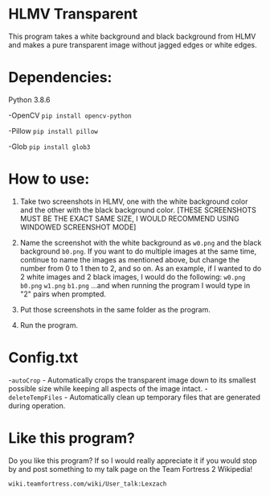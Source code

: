 # HLMV Transparent
This program takes a white background and black background from HLMV and makes a pure transparent image without jagged edges or white edges.

# Dependencies:

Python 3.8.6

-OpenCV `pip install opencv-python`

-Pillow `pip install pillow`

-Glob `pip install glob3`

# How to use:

1. Take two screenshots in HLMV, one with the white background color and the other with the black background color. [THESE SCREENSHOTS MUST BE THE EXACT SAME SIZE, I WOULD RECOMMEND USING WINDOWED SCREENSHOT MODE]

2. Name the screenshot with the white background as `w0.png` and the black background `b0.png`. If you want to do multiple images at the same time, continue to name the images as mentioned above, but change the number from 0 to 1 then to 2, and so on.
As an example, if I wanted to do 2 white images and 2 black images, I would do the following:
`w0.png`
`b0.png`
`w1.png`
`b1.png`
...and when running the program I would type in "2" pairs when prompted.

3. Put those screenshots in the same folder as the program.

4. Run the program.

# Config.txt
-`autoCrop` - Automatically crops the transparent image down to its smallest possible size while keeping all aspects of the image intact.
-`deleteTempFiles` - Automatically clean up temporary files that are generated during operation.

# Like this program?
Do you like this program? If so I would really appreciate it if you would stop by and post something to my talk page on the Team Fortress 2 Wikipedia!

```wiki.teamfortress.com/wiki/User_talk:Lexzach```